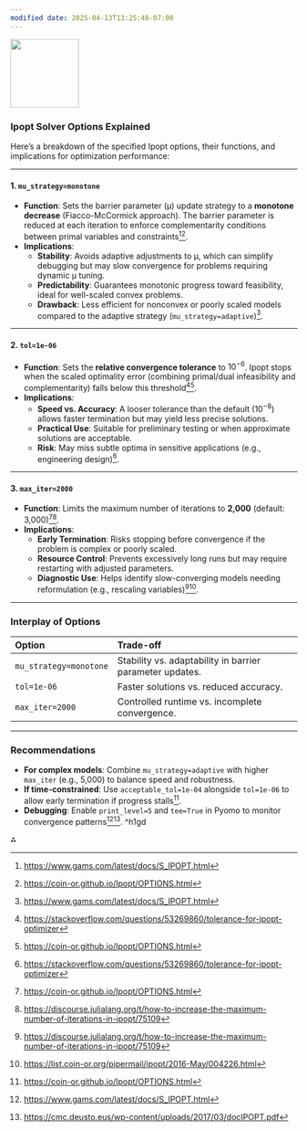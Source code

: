 ```yaml
---
modified date: 2025-04-13T13:25:48-07:00
---
```

<img src="https://r2cdn.perplexity.ai/pplx-full-logo-primary-dark%402x.png" class="logo" width="120"/>

### **Ipopt Solver Options Explained**

Here’s a breakdown of the specified Ipopt options, their functions, and implications for optimization performance:

---

#### **1. `mu_strategy=monotone`**

- **Function**:
Sets the barrier parameter (μ) update strategy to a **monotone decrease** (Fiacco-McCormick approach). The barrier parameter is reduced at each iteration to enforce complementarity conditions between primal variables and constraints[^1][^3].
- **Implications**:
    - **Stability**: Avoids adaptive adjustments to μ, which can simplify debugging but may slow convergence for problems requiring dynamic μ tuning.
    - **Predictability**: Guarantees monotonic progress toward feasibility, ideal for well-scaled convex problems.
    - **Drawback**: Less efficient for nonconvex or poorly scaled models compared to the adaptive strategy (`mu_strategy=adaptive`)[^1].

---

#### **2. `tol=1e-06`**

- **Function**:
Sets the **relative convergence tolerance** to $10^{-6}$. Ipopt stops when the scaled optimality error (combining primal/dual infeasibility and complementarity) falls below this threshold[^2][^3].
- **Implications**:
    - **Speed vs. Accuracy**: A looser tolerance than the default ($10^{-8}$) allows faster termination but may yield less precise solutions.
    - **Practical Use**: Suitable for preliminary testing or when approximate solutions are acceptable.
    - **Risk**: May miss subtle optima in sensitive applications (e.g., engineering design)[^2].

---

#### **3. `max_iter=2000`**

- **Function**:
Limits the maximum number of iterations to **2,000** (default: 3,000)[^3][^4].
- **Implications**:
    - **Early Termination**: Risks stopping before convergence if the problem is complex or poorly scaled.
    - **Resource Control**: Prevents excessively long runs but may require restarting with adjusted parameters.
    - **Diagnostic Use**: Helps identify slow-converging models needing reformulation (e.g., rescaling variables)[^4][^5].

---

### **Interplay of Options**

| Option | Trade-off |
| :-- | :-- |
| `mu_strategy=monotone` | Stability vs. adaptability in barrier parameter updates. |
| `tol=1e-06` | Faster solutions vs. reduced accuracy. |
| `max_iter=2000` | Controlled runtime vs. incomplete convergence. |

---

### **Recommendations**

- **For complex models**: Combine `mu_strategy=adaptive` with higher `max_iter` (e.g., 5,000) to balance speed and robustness.
- **If time-constrained**: Use `acceptable_tol=1e-04` alongside `tol=1e-06` to allow early termination if progress stalls[^3].
- **Debugging**: Enable `print_level=5` and `tee=True` in Pyomo to monitor convergence patterns[^1][^6]. ^h1gd

<div>⁂</div>

[^1]: https://www.gams.com/latest/docs/S_IPOPT.html

[^2]: https://stackoverflow.com/questions/53269860/tolerance-for-ipopt-optimizer

[^3]: https://coin-or.github.io/Ipopt/OPTIONS.html

[^4]: https://discourse.julialang.org/t/how-to-increase-the-maximum-number-of-iterations-in-ipopt/75109

[^5]: https://list.coin-or.org/pipermail/ipopt/2016-May/004226.html

[^6]: https://cmc.deusto.eus/wp-content/uploads/2017/03/docIPOPT.pdf

[^7]: https://coin-or.github.io/Ipopt/OUTPUT.html

[^8]: https://www.coin-or.org/Doxygen/CoinAll/class_ipopt_1_1_monotone_mu_update.html

[^9]: https://coin-or.github.io/Ipopt/OPTIONS.html

[^10]: https://coin-or.github.io/Ipopt/INTERFACES.html

[^11]: https://coin-or.clemson.edu/Presentations/DIMACS06/IpoptTutorial/Presentation/DIMACS06.pdf

[^12]: https://help.agi.com/stk/LinkedDocuments/IPOPTreference.pdf

[^13]: https://github.com/coin-or/Ipopt/discussions/498

[^14]: https://epubs.siam.org/doi/10.1137/060649513

[^15]: https://matpower.org/docs/ref/matpower5.0/ipopt_options.html

[^16]: https://hackage.haskell.org/package/ipopt-hs/docs/src/Ipopt-Options.html

[^17]: https://wiki.mcs.anl.gov/leyffer/images/8/8e/14-globalNLP.pdf

[^18]: https://matpower.org/docs/ref/matpower4.0/ipopt_options.html

[^19]: https://www.sciencedirect.com/science/article/am/pii/S0743731518307731

[^20]: https://ethz.ch/content/dam/ethz/special-interest/mavt/dynamic-systems-n-control/idsc-dam/Research_Onder/Downloads/IPOPT/IPOPT_MatlabInterface_V0p1.pdf

[^21]: https://discourse.julialang.org/t/speed-up-ipopt-solver/89984

[^22]: https://rwl.github.io/PYPOWER/api/pypower.ipopt_options-pysrc.html

[^23]: https://coin-or.clemson.edu/pipermail/ipopt/2010-March/001905.html

[^24]: https://analyticalgraphics.my.site.com/faqs/articles/Knowledge/How-can-I-successfully-implement-the-Interior-Point-Optimizer-IPOPT

[^25]: https://coin-or.github.io/Ipopt/OUTPUT.html

[^26]: https://discourse.julialang.org/t/high-dual-infeasibilities-in-ipopt-lead-to-convergence-issues/1687

[^27]: https://github.com/casadi/casadi/issues/2812

[^28]: https://list.coin-or.org/pipermail/ipopt/2013-April/003323.html

[^29]: https://ai-solutions.com/_help_Files/optimization_engines.htm

[^30]: https://groups.google.com/g/pyomo-forum/c/wRdFcN0NjBQ

[^31]: https://github.com/coin-or/Ipopt/discussions/568

[^32]: https://discourse.julialang.org/t/changing-ipopt-options/72156

[^33]: https://stackoverflow.com/questions/51274069/convergence-of-a-very-large-non-linear-least-squares-optimization

[^34]: https://www.coin-or.org/Ipopt/IPOPT_options.html

[^35]: https://ai-solutions.com/_help_Files/ipoptoptions_millisecond.htm

[^36]: https://github.com/coin-or/Ipopt/issues/289

[^37]: https://stackoverflow.com/questions/66961823/setting-max-iteration-for-mintpy-when-using-ipopt-for-nlp-solver

[^38]: https://stackoverflow.com/questions/54616523/pyomo-ipopt-maximum-numbers-of-iterations-exceeded

[^39]: https://deustotech.github.io/DyCon-Blog/tutorial/wp03/P0001

[^40]: https://groups.google.com/g/yalmip/c/nV49mhCKea0

[^41]: https://apmonitor.com/wiki/index.php/Main/OptionApmSolver

[^42]: https://github.com/Pyomo/pyomo/issues/2328

[^43]: https://gekko.readthedocs.io/en/latest/global.html

[^44]: https://dev.ampl.com/solvers/ipopt/options.html

[^45]: https://scipopt.org/doc/html/nlpi__ipopt_8cpp_source.php

[^46]: https://discourse.julialang.org/t/restrictions-when-adding-a-binary-variable-local-infeasibility-ipopt-juniper/121870

[^47]: https://github.com/casadi/casadi/discussions/3127

[^48]: https://stackoverflow.com/questions/54975188/pyomo-ipopt-solver-falls-into-local-minima-how-to-avoid-that

[^49]: https://coin-or.github.io/Ipopt/SPECIALS.html

[^50]: https://matpower.org/docs/ref/matpower7.1/mp-opt-model/lib/ipopt_options.html

